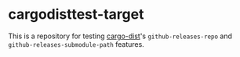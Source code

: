 # cargodisttest-target

This is a repository for testing [cargo-dist](https://opensource.axo.dev/cargo-dist/)'s `github-releases-repo` and `github-releases-submodule-path` features.
